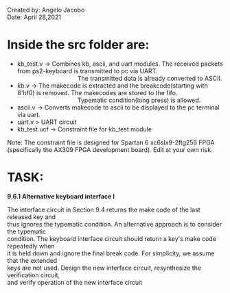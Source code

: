 Created by: Angelo Jacobo   
Date: April 28,2021  

# Inside the src folder are:  
* kb_test.v -> Combines kb, ascii, and uart modules. The received packets from ps2-keyboard is transmitted to pc via UART.  
&emsp;&emsp;&emsp;&emsp;&emsp;&emsp;&emsp;&emsp;&emsp;&emsp;The transmitted data is already converted to ASCII.  
* kb.v -> The makecode is extracted and the breakcode(starting with 8'hf0) is removed. The makecodes are stored to the fifo.
&emsp;&emsp;&emsp;&emsp;&emsp;&emsp;&emsp;&emsp;&emsp;&emsp;Typematic condition(long press) is allowed.  
* ascii.v -> Converts makecode to ascii to be displayed to the pc terminal via uart.  
* uart.v > UART circuit  
* kb_test.ucf -> Constraint file for kb_test module  

Note: The constraint file is designed for Spartan 6 xc6slx9-2ftg256 FPGA (specifically the AX309 FPGA development board). Edit at your own risk.  



# TASK:
**9.6.1 Alternative keyboard interface I**

The interface circuit in Section 9.4 returns the make code of the last released key and  
thus ignores the typematic condition. An alternative approach is to consider the typematic  
condition. The keyboard interface circuit should return a key's make code repeatedly when  
it is held down and ignore the final break code. For simplicity, we assume that the extended   
keys are not used. Design the new interface circuit, resynthesize the verification circuit,  
and verify operation of the new interface circuit  
